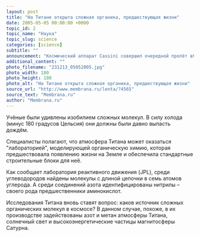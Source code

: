 ```yaml
---
layout: post
title: "На Титане открыта сложная органика, предшествующая жизни"
date: 2005-05-05 00:00:00 +0000
topic_id: 2
topic_name: "Наука"
topic_slug: science
categories: [science]
subtitle: ""
announcement: "Космический аппарат Cassini совершил очередной пролёт вблизи Титана, пройдя на расстоянии 1,027 тысячи километров от поверхности этой луны Сатурна. В верхней атмосфере Титана спектрометры зарегистрировали различные углеводороды и соединения углерода с азотом."
additional_content: ""
photo_filename: "231213_05052005.jpg"
photo_width: 180
photo_height: 180
photo_alt: "На Титане открыта сложная органика, предшествующая жизни"
source_url: "http://www.membrana.ru/lenta/?4565"
source_text: "Membrana.ru"
author: "Membrana.ru"
---
```

Учёные были удивлены изобилием сложных молекул. В силу холода (минус 180 градусов Цельсия) они должны были давно выпасть дождём.

Специалисты полагают, что атмосфера Титана может оказаться "лабораторией", моделирующей органическую химию, которая предшествовала появлению жизни на Земле и обеспечила стандартные строительные блоки для неё.

Как сообщает лаборатория реактивного движения (JPL), среди углеводородов найдены молекулы с длиной цепочки в семь атомов углерода. А среди соединений азота идентифицированы нитрилы – своего рода предшественники аминокислот.

Исследования Титана вновь ставят вопрос: каков источник сложных органических молекул в космосе? В данном случае, похоже, в их производстве задействованы азот и метан атмосферы Титана, солнечный свет и высокоэнергетические частицы магнитосферы Сатурна.
